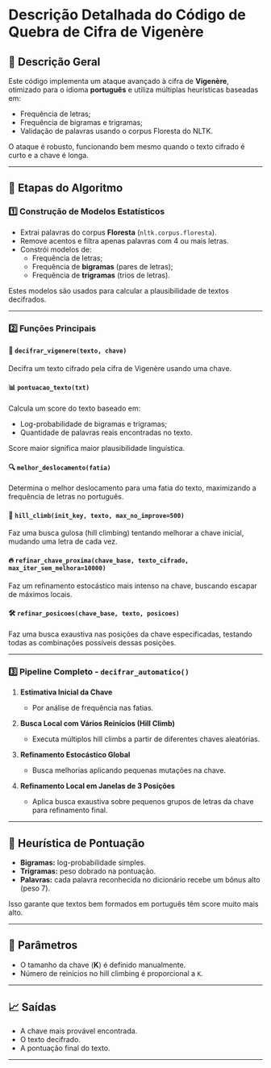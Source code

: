
# Descrição Detalhada do Código de Quebra de Cifra de Vigenère

## 📜 Descrição Geral

Este código implementa um ataque avançado à cifra de **Vigenère**, otimizado para o idioma **português** e utiliza múltiplas heurísticas baseadas em:

- Frequência de letras;
- Frequência de bigramas e trigramas;
- Validação de palavras usando o corpus Floresta do NLTK.

O ataque é robusto, funcionando bem mesmo quando o texto cifrado é curto e a chave é longa.

---

## 🔧 Etapas do Algoritmo

### 1️⃣ **Construção de Modelos Estatísticos**

- Extrai palavras do corpus **Floresta** (`nltk.corpus.floresta`).
- Remove acentos e filtra apenas palavras com 4 ou mais letras.
- Constrói modelos de:
  - Frequência de letras;
  - Frequência de **bigramas** (pares de letras);
  - Frequência de **trigramas** (trios de letras).

Estes modelos são usados para calcular a plausibilidade de textos decifrados.

---

### 2️⃣ **Funções Principais**

#### 🔡 `decifrar_vigenere(texto, chave)`
Decifra um texto cifrado pela cifra de Vigenère usando uma chave.

#### 📊 `pontuacao_texto(txt)`
Calcula um score do texto baseado em:
- Log-probabilidade de bigramas e trigramas;
- Quantidade de palavras reais encontradas no texto.

Score maior significa maior plausibilidade linguística.

#### 🔍 `melhor_deslocamento(fatia)`
Determina o melhor deslocamento para uma fatia do texto, maximizando a frequência de letras no português.

#### 🚀 `hill_climb(init_key, texto, max_no_improve=500)`
Faz uma busca gulosa (hill climbing) tentando melhorar a chave inicial, mudando uma letra de cada vez.

#### 🔥 `refinar_chave_proxima(chave_base, texto_cifrado, max_iter_sem_melhora=10000)`
Faz um refinamento estocástico mais intenso na chave, buscando escapar de máximos locais.

#### 🛠️ `refinar_posicoes(chave_base, texto, posicoes)`
Faz uma busca exaustiva nas posições da chave especificadas, testando todas as combinações possíveis dessas posições.

---

### 3️⃣ **Pipeline Completo - `decifrar_automatico()`**

1. **Estimativa Inicial da Chave**
   - Por análise de frequência nas fatias.

2. **Busca Local com Vários Reinícios (Hill Climb)**
   - Executa múltiplos hill climbs a partir de diferentes chaves aleatórias.

3. **Refinamento Estocástico Global**
   - Busca melhorias aplicando pequenas mutações na chave.

4. **Refinamento Local em Janelas de 3 Posições**
   - Aplica busca exaustiva sobre pequenos grupos de letras da chave para refinamento final.

---

## 🧠 **Heurística de Pontuação**

- **Bigramas:** log-probabilidade simples.
- **Trigramas:** peso dobrado na pontuação.
- **Palavras:** cada palavra reconhecida no dicionário recebe um bônus alto (peso 7).

Isso garante que textos bem formados em português têm score muito mais alto.

---

## 🚀 Parâmetros

- O tamanho da chave (**K**) é definido manualmente.
- Número de reinícios no hill climbing é proporcional a `K`.

---

## 📈 Saídas

- A chave mais provável encontrada.
- O texto decifrado.
- A pontuação final do texto.

---
